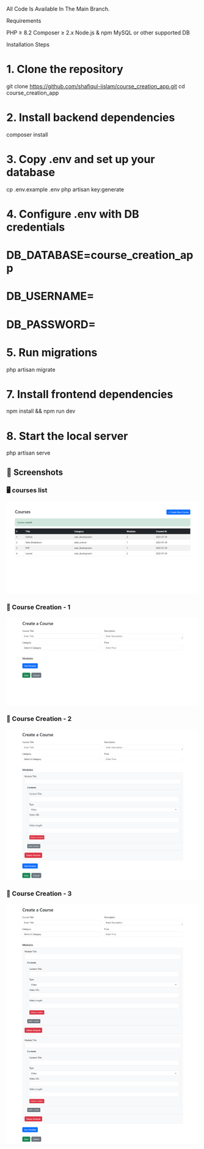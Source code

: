 All Code Is Available In The Main Branch.

Requirements

PHP ≥ 8.2
Composer ≥ 2.x
Node.js & npm
MySQL or other supported DB

Installation Steps

# 1. Clone the repository
git clone https://github.com/shafiqul-iislam/course_creation_app.git
cd course_creation_app

# 2. Install backend dependencies
composer install

# 3. Copy .env and set up your database
cp .env.example .env
php artisan key:generate

# 4. Configure .env with DB credentials
# DB_DATABASE=course_creation_app
# DB_USERNAME=
# DB_PASSWORD=

# 5. Run migrations
php artisan migrate

# 7. Install frontend dependencies
npm install && npm run dev

# 8. Start the local server
php artisan serve


## 📸 Screenshots

### 🖥️ courses list
![Courses](public/screenshots/courses.png)

### 📘 Course Creation - 1
![Course Creation](public/screenshots/create-1.png)

### 📘 Course Creation - 2
![Course Creation](public/screenshots/create-2.png)

### 📘 Course Creation - 3
![Course Creation](public/screenshots/create-3.png)